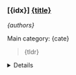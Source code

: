 ### [{idx}] [{title}]({url})
*{authors}*

Main category: {cate}

> {tldr}

<details>
  <summary>Details</summary>

**Motivation:** {motivation}

**Method:** {method}

**Result:** {result}

**Conclusion:** {conclusion}

**Abstract:** {summary}

</details>

